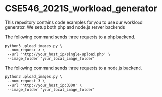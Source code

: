 # CSE546_2021S_workload_generator

This repository contains code examples for you to use our workload generator.
We setup both php and node.js server backends

The following command sends three requests to a php backend.
```
python3 upload_images.py \
 --num_request 3 \
 --url 'http://your_host_ip/single-upload.php' \
 --image_folder "your_local_image_folder"
```

The following command sends three requests to a node.js backend.
```
python3 upload_images.py \
 --num_request 3 \
 --url 'http://your_host_ip:3000' \
 --image_folder "your_local_image_folder"
```
